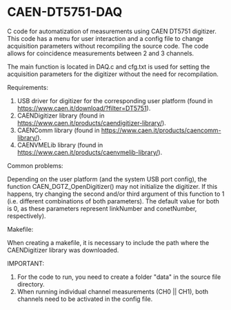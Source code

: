 # CAEN-DT5751-DAQ
C code for automatization of measurements using CAEN DT5751 digitizer. This code has a menu for user interaction and a config file to change acquisition parameters without recompiling the source code. The code allows for coincidence measurements between 2 and 3 channels.

The main function is located in DAQ.c and cfg.txt is used for setting the acquisition parameters for the digitizer without the need for recompilation. 

Requirements:

  1. USB driver for digitizer for the corresponding user platform (found in https://www.caen.it/download/?filter=DT5751).
  2. CAENDigitizer library (found in https://www.caen.it/products/caendigitizer-library/).
  3. CAENComm library (found in https://www.caen.it/products/caencomm-library/).
  4. CAENVMELib library (found in https://www.caen.it/products/caenvmelib-library/).

Common problems:

Depending on the user platform (and the system USB port config), the function CAEN_DGTZ_OpenDigitizer() may not initialize the digitizer. If this happens, try changing the second and/or third argument of this function to 1 (i.e. different combinations of both parameters). The default value for both is 0, as these parameters represent linkNumber and conetNumber, respectively).

Makefile:

When creating a makefile, it is necessary to include the path where the CAENDigitizer library was downloaded.

IMPORTANT: 

  1. For the code to run, you need to create a folder "data" in the source file directory.
  2. When running individual channel measurements (CH0 || CH1), both channels need to be activated in the config file.
